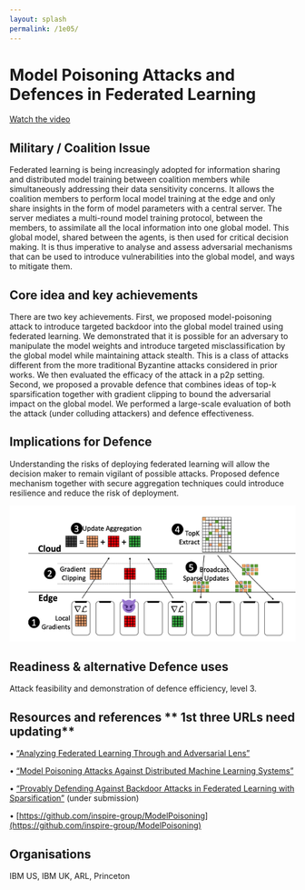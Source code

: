 ```yaml
---
layout: splash
permalink: /1e05/
---
```


# Model Poisoning Attacks and Defences in Federated Learning 

[Watch the video](https://ibm.box.com/s/2t2y70oyy7hnhixi5dhn0hx0z87nwyw1)

## Military / Coalition Issue
Federated learning is being increasingly adopted for information sharing and distributed model training between coalition members while simultaneously addressing their data sensitivity concerns. It allows the coalition members to perform local model training at the edge and only share insights in the form of model parameters with a central server. The server mediates a multi-round model training protocol, between the members, to assimilate all the local information into one global model. This global model, shared between the agents, is then used for critical decision making. It is thus imperative to analyse and assess adversarial mechanisms that can be used to introduce vulnerabilities into the global model, and ways to mitigate them.

## Core idea and key achievements
There are two key achievements. First, we proposed model-poisoning attack to introduce targeted backdoor into the global model trained using federated learning. We demonstrated that it is possible for an adversary to manipulate the model weights and introduce targeted misclassification by the global model while maintaining attack stealth. This is a class of attacks different from the more traditional Byzantine attacks considered in prior works. We then evaluated the efficacy of the attack in a p2p setting. Second, we proposed a provable defence that combines ideas of top-k sparsification together with gradient clipping to bound the adversarial impact on the global model. We performed a large-scale evaluation of both the attack (under colluding attackers) and defence effectiveness.

## Implications for Defence
Understanding the risks of deploying federated learning will allow the decision maker to remain vigilant of possible attacks. Proposed defence mechanism together with secure aggregation techniques could introduce resilience and reduce the risk of deployment.

![image info](/dais/achievements/images/1e05-fig1.png)


## Readiness & alternative Defence uses
Attack feasibility and demonstration of defence efficiency, level 3.

<!-- ![image info](/dais/achievements/images/1a02_figure1.jpg) -->

## Resources and references  ** 1st three URLs need updating**
•	[“Analyzing Federated Learning Through and Adversarial Lens”](https://dais-ita.org/node/3256)

•	[“Model Poisoning Attacks Against Distributed Machine Learning Systems”](https://dais-ita.org/node/33710)

•	[“Provably Defending Against Backdoor Attacks in Federated Learning with Sparsification”](https://dais-ita.org/node/6172) (under submission)

•	[https://github.com/inspire-group/ModelPoisoning](https://github.com/inspire-group/ModelPoisoning)


## Organisations
IBM US, IBM UK, ARL, Princeton

